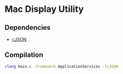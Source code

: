 # Mac Display Utility

## Dependencies

- [cJSON](https://github.com/DaveGamble/cJSON)

## Compilation

```bash
clang main.c -framework ApplicationServices -lcJSON
```
